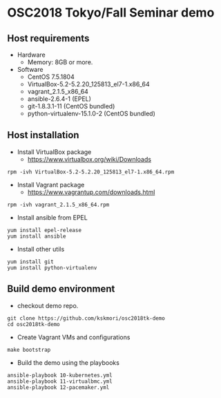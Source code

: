# OSC2018 Tokyo/Fall Seminar demo

## Host requirements

* Hardware
  * Memory: 8GB or more.
* Software
  * CentOS 7.5.1804
  * VirtualBox-5.2-5.2.20_125813_el7-1.x86_64
  * vagrant_2.1.5_x86_64
  * ansible-2.6.4-1 (EPEL)
  * git-1.8.3.1-11 (CentOS bundled)
  * python-virtualenv-15.1.0-2 (CentOS bundled)

## Host installation

 * Install VirtualBox package
   * https://www.virtualbox.org/wiki/Downloads
```
rpm -ivh VirtualBox-5.2-5.2.20_125813_el7-1.x86_64.rpm
```
 * Install Vagrant package
   * https://www.vagrantup.com/downloads.html
```
rpm -ivh vagrant_2.1.5_x86_64.rpm
```
 * Install ansible from EPEL
```
yum install epel-release
yum install ansible
```

 * Install other utils
```
yum install git
yum install python-virtualenv
```


## Build demo environment

 * checkout demo repo.
```
git clone https://github.com/kskmori/osc2018tk-demo
cd osc2018tk-demo
```

 * Create Vagrant VMs and configurations
```
make bootstrap
```

 * Build the demo using the playbooks
```
ansible-playbook 10-kubernetes.yml
ansible-playbook 11-virtualbmc.yml
ansible-playbook 12-pacemaker.yml
```

